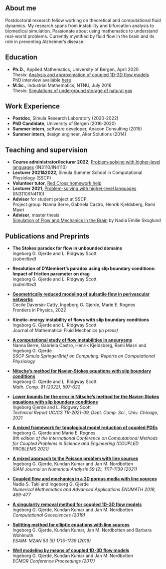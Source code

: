 ## About me
Postdoctoral research fellow working on theoretical and computational fluid dynamics. My research spans from instability and bifurcation analysis to biomedical simulation. Passionate about using mathematics to understand real-world problems. Currently mystified by fluid flow in the brain and its role in preventing Alzheimer’s disease. 

## Education 
- **Ph.D.**, Applied Mathematics, University of Bergen, April 2020 <br />
Thesis: [Analysis and approximation of coupled 1D-3D flow models](https://bora.uib.no/bora-xmlui/handle/1956/21793) <br />
PhD interview available [here](https://vimeo.com/667198155) 
- **M.Sc.**,  Industrial Mathematics, NTNU, July 2016 <br />
Thesis: [Simulations of underground storage of natural gas](https://ntnuopen.ntnu.no/ntnu-xmlui/handle/11250/2405993)

## Work Experience
- **Postdoc**, Simula Research Laboratory (2020-2022)
- **PhD Candidate**, University of Bergen (2016-2020)
- **Summer intern**, software developer, Anacon Consulting (2015)
- **Summer intern**, design engineer, Aker Solutions (2014)

## Teaching and supervision ##
- **Course administrator/lecturer 2022**, [Problem-solving with higher-level languages](https://uio-in3110.github.io/)  (IN3110/IN4110)
- **Lecturer 2021&2022**, Simula Summer School in Computational Physiology (SSCP)
- **Volunteer tutor**, [Red Cross homework help](https://www.rodekors.no/lokalforeninger/oslo/aktiviteter/barn-og-unge/leksehjelp/)
- **Lecturer 2021**, [Problem-solving with higher-level languages](https://uio-in3110.github.io/)  (IN3110/IN4110)
- **Advisor** for student project at SSCP. <br />
Project group: Nanna Berre, Gabriela Castro, Henrik Kjeldsberg, Rami Masri
- **Advisor**, master thesis
<br /> [Simulation of Flow and Mechanics in the Brain](https://bora.uib.no/bora-xmlui/handle/1956/20035) by Nadia Emilie Skoglund

## Publications and Preprints  
- **The Stokes paradox for flow in unbounded domains** <br />
Ingeborg G. Gjerde and L. Ridgway Scott<br />
*(submitted)*

- **Resolution of D’Alembert’s paradox using slip boundary conditions: Impact of friction parameter on drag** <br />
Ingeborg G. Gjerde and L. Ridgway Scott <br />
*(submitted)*

- [**Geometrically reduced modeling of pulsatile flow in perivascular networks**](https://www.frontiersin.org/articles/10.3389/fphy.2022.882260/full) <br />
Cecile Daversin-Catty, Ingeborg G. Gjerde, Marie E. Rognes <br />
Frontiers in Physics, 2022

- **Kinetic-energy instability of flows with slip boundary conditions**<br />
Ingeborg G. Gjerde and L. Ridgway Scott<br />
Journal of Mathematical Fluid Mechanics *(in press)*

- [**A computational study of flow instabilities in aneurysms**](https://link.springer.com/chapter/10.1007/978-3-031-05164-7_6)<br />
Nanna Berre, Gabriela Castro, Henrik Kjeldsberg, Rami Masri and Ingeborg G. Gjerde <br />
*SSCP Simula SpringerBrief on Computing: Reports on Computational Physiology*

- [**Nitsche’s method for Navier-Stokes equations with slip boundary conditions**](https://www.ams.org/journals/mcom/2022-91-334/S0025-5718-2021-03682-0/)<br />
 Ingeborg G. Gjerde and L. Ridgway Scott<br />
*Math. Comp. 91 (2022), 597-622*

- [**Lower bounds for the error in Nitsche’s method for the Navier-Stokes equations with slip boundary conditions**](https://newtraell.cs.uchicago.edu/files/tr_authentic/TR-2021-09.pdf)<br />
Ingeborg Gjerde and L. Ridgway Scott<br />
*Technical Report UC/CS TR-2021-09, Dept. Comp. Sci., Univ. Chicago, 2021*

- [**A mixed framework for topological model reduction of coupled PDEs**](https://www.scipedia.com/serve-file/e1648818781/l1648811581/da/c1/x4oj6SKznsBAjx3zdQdwOCS584Gnz7OTbcgJVfO-exU/1/36/download.pdf)<br />
Ingeborg G. Gjerde and Marie E. Rognes <br />
*9th edition of the International Conference on Computational Methods for Coupled Problems in Science and Engineering (COUPLED PROBLEMS 2021)*

- [**A mixed approach to the Poisson problem with line sources**](https://epubs.siam.org/doi/abs/10.1137/19M1296549)<br />
Ingeborg G. Gjerde, Kundan Kumar and Jan M. Nordbotten<br />
*SIAM Journal on Numerical Analysis 59 (2), 1117-1139 (2021)*

- [**Coupled flow and mechanics in a 3D porous media with line sources**](https://link.springer.com/chapter/10.1007/978-3-030-55874-1_46)<br />
Nadia S. Taki and Ingeborg G. Gjerde<br />
*Numerical Mathematics and Advanced Applications ENUMATH 2019, 469-477*

- [**A singularity removal method for coupled 1D-3D flow models**](https://link.springer.com/article/10.1007/s10596-019-09899-4#citeas)<br />
Ingeborg G. Gjerde, Kundan Kumar and Jan M. Nordbotten<br />
*Computational Geosciences (2019)*

- [**Splitting method for elliptic equations with line sources**](https://www.esaim-m2an.org/articles/m2an/abs/2019/05/m2an180201/m2an180201.html)<br />
Ingeborg G. Gjerde, Kundan Kumar, Jan M. Nordbotten and Barbara Wohlmuth<br />
*ESAIM: M2AN 53 (5) 1715-1739 (2019)*

- [**Well modeling by means of coupled 1D-3D flow models**](https://www.earthdoc.org/content/papers/10.3997/2214-4609.201802117)<br />
Ingeborg G. Gjerde, Kundan Kumar and Jan M. Nordbotten<br />
*ECMOR Conference Proceedings (2017)*


